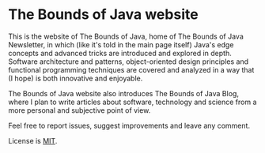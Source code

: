 # The Bounds of Java website

This is the website of The Bounds of Java, home of The Bounds of Java Newsletter, in which (like it's told in the main page itself) Java's edge concepts and advanced tricks are introduced and explored in depth. Software architecture and patterns, object-oriented design principles and functional programming techniques are covered and analyzed in a way that (I hope) is both innovative and enjoyable.

The Bounds of Java website also introduces The Bounds of Java Blog, where I plan to write articles about software, technology and science from a more personal and subjective point of view.

Feel free to report issues, suggest improvements and leave any comment.

License is [MIT](LICENSE).



